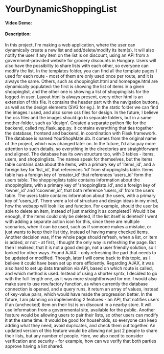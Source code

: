 # YourDynamicShoppingList
#### Video Demo:  <URL HERE>
#### Description:

In this project, I'm making a web application, where the user can dynamically create a new list and add/delete/modify its item(s). It will also notify the user if any item on the list is on discount, using an API from a government-provided website for grocery discounts in Hungary. Users will also have the possibility to share lists with each other, so everyone can modify the list. 
In the templates folder, you can find all the template pages I used for each route - most of them are only used once per route, and it is always the same. Others, such as shoppinglist.html and homepage.html are dynamically populated: the first is showing the list of items in a given shoppinglist, and the other one is showing a list of shoppinglists for the logged-in user. Layout.html is always present, every other html is an extension of this file. It contains the header part with the navigation buttons, as well as the design elements (SVG for eg.).
In the static folder we can find the images I used, and also some css files for design. In the future, I believe the css files and the images should go to separate folders, but in a same mother-folder, such as 'design'.
Created a separate python file for the backend, called my_flask_app.py. It contains everything that ties together the database, frontend and backend, in coordination with Flask framework.
The database is named YourShopMate.db. It comes from the original name of the project, which was changed later on. In the future, I'd also pay more attention to such details, so everything in the directories are straightforward and aligned.
The database has its own structure too, with 3 tables - items, users, and shoppinglists. The names speak for themselves, but the items table contains data about the items, with a primary key of 'items_id', and a foreign key for 'list_id', that references 'id' from shoppinglists table. Items table has a foreign key of 'creator_id' that references 'users_id' form the users table. The shoppinglists table contains information about the shoppinglists, with a primary key of 'shoppinglists_id', and a foreign key of 'owner_id' and 'coowner_id', that both reference 'users_id' from the users table. The users table contains information about the users, with a primary key of 'users_id'.
There were a lot of structure and design ideas in my mind, how the webapp will look like and function. For example, should the user be able to delete an item, instead of just marking it as completed? Would it be enough, if the items could only be deleted, if the list itself is deleted? I went with adding a separate action icon for this, since there are multiple scenarios, when it can be used, such as if someone makes a mistake, or just wants to keep their list tidy, instead of having many checked items.
Another decision was, if the whole page should refresh, when a list, or item is added, or not - at first, I thought the only way is refreshing the page. But then I realised, that it is not a good design, not a user friendly solution, so I looked for other ways. Found AJAX - only refreshing the part that needs to be updated or modified. Though, later I will come back to this topic, as I believe it could have been set up more efficiently. 
Regarding AJAX, it was also hard to set up data transition via API, based on which route is called, and which method is used. Instead of using a shorter syntx, I decided to go with the full-length one, as it was more straightforward for me.
I would also make sure to use row.factory function, as when currently the database connection is opened, and a query runs, it return an array of values, instead of key-value pairs, which would have made the progression better.
In the future, I am planning on implementing 2 features - an API, that notifies users if an (unchecked) item on their list is on discount in a nearby store. It will use information from a governmental site, available for the public.
Another feature would be allowing users to pair their lists, so other users can modify it at the same time. It would be good for households, so everyone can keep adding what they need, avoid duplicates, and check them out together. An updated version of this feature would be allowing not just 2 people to share their lists, but any number of people. Here, we also need to consider verification and security - for example, how can we verify that both parties approve having a list shared.